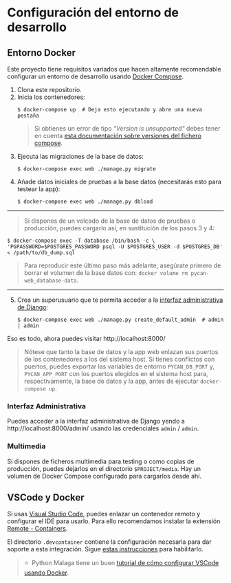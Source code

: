 # Configuración del entorno de desarrollo

## Entorno Docker

Este proyecto tiene requisitos variados que hacen altamente recomendable configurar un entorno de desarrollo usando [Docker Compose](https://docs.docker.com/compose/).

1. Clona este repositorio.
2. Inicia los contenedores:
   ```console
   $ docker-compose up  # Deja esto ejecutando y abre una nueva pestaña
   ```
   > Si obtienes un error de tipo _"Version is unsupported"_ debes tener en cuenta [esta documentación sobre versiones del fichero compose](https://docs.docker.com/compose/compose-file/compose-versioning/).
3. Ejecuta las migraciones de la base de datos:
   ```console
   $ docker-compose exec web ./manage.py migrate
   ```
4. Añade datos iniciales de pruebas a la base datos (necesitarás esto para testear la app):
   ```console
   $ docker-compose exec web ./manage.py dbload
   ```

---

> Si dispones de un volcado de la base de datos de pruebas o producción, puedes cargarlo así, en sustitución de los pasos 3 y 4:

```console
$ docker-compose exec -T database /bin/bash -c \
'PGPASSWORD=$POSTGRES_PASSWORD psql -U $POSTGRES_USER -d $POSTGRES_DB' < /path/to/db_dump.sql
```

> Para reproducir este último paso más adelante, asegúrate primero de borrar el volumen de la base datos con: `docker volume rm pycan-web_database-data`.

---

5. Crea un superusuario que te permita acceder a la [interfaz administrativa de Django](#interfaz-administrativa):
   ```console
   $ docker-compose exec web ./manage.py create_default_admin  # admin | admin
   ```

Eso es todo, ahora puedes visitar http://localhost:8000/

> Nótese que tanto la base de datos y la app web enlazan sus puertos de los contenedores a los del sistema host. Si tienes conflictos con puertos, puedes exportar las variables de entorno `PYCAN_DB_PORT` y, `PYCAN_APP_PORT` con los puertos elegidos en el sistema host para, respectivamente, la base de datos y la app, antes de ejecutar `docker-compose up`.

### Interfaz Administrativa

Puedes acceder a la interfaz administrativa de Django yendo a http://localhost:8000/admin/ usando las credenciales `admin` / `admin`.

### Multimedia

Si dispones de ficheros multimedia para testing o como copias de producción, puedes dejarlos en el directorio `$PROJECT/media`. Hay un volumen de Docker Compose configurado para cargarlos desde ahí.

## VSCode y Docker

Si usas [Visual Studio Code](https://code.visualstudio.com/), puedes enlazar un contenedor remoto y configurar el IDE para usarlo. Para ello recomendamos instalar la extensión [Remote - Containers](https://marketplace.visualstudio.com/items?itemName=ms-vscode-remote.remote-containers).

El directorio `.devcontainer` contiene la configuración necesaria para dar soporte a esta integración. Sigue [estas instrucciones](https://code.visualstudio.com/docs/remote/containers) para habilitarlo.

> ⭐ &nbsp;Python Malaga tiene un buen [tutorial de cómo configurar VSCode usando Docker](https://www.youtube.com/watch?v=mxpq0ntJ8T8).
